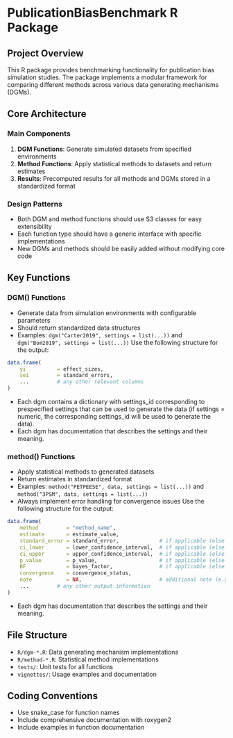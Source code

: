 # PublicationBiasBenchmark R Package

## Project Overview
This R package provides benchmarking functionality for publication bias simulation studies. The package implements a modular framework for comparing different methods across various data generating mechanisms (DGMs).

## Core Architecture

### Main Components
1. **DGM Functions**: Generate simulated datasets from specified environments
2. **Method Functions**: Apply statistical methods to datasets and return estimates
3. **Results**: Precomputed results for all methods and DGMs stored in a standardized format

### Design Patterns
- Both DGM and method functions should use S3 classes for easy extensibility
- Each function type should have a generic interface with specific implementations
- New DGMs and methods should be easily added without modifying core code

## Key Functions

### DGM() Functions
- Generate data from simulation environments with configurable parameters
- Should return standardized data structures
- Examples: `dgm("Carter2019", settings = list(...))` and `dgm("Bom2019", settings = list(...))`
Use the following structure for the output:
```r
data.frame(
    yi          = effect_sizes,
    sei         = standard_errors,
    ...         # any other relevant columns
)
```
- Each dgm contains a dictionary with settings_id corresponding to prespecified settings that can be used to generate the data
(if settings = numeric, the corresponding settings_id will be used to generate the data).
- Each dgm has documentation that describes the settings and their meaning.

### method() Functions  
- Apply statistical methods to generated datasets
- Return estimates in standardized format
- Examples: `method("PETPEESE", data, settings = list(...))` and `method("3PSM", data, settings = list(...))`
- Always implement error handling for convergence issues
Use the following structure for the output:
```r
data.frame(
    method         = "method_name",
    estimate       = estimate_value,
    standard_error = standard_error,             # if applicable (else NA)
    ci_lower       = lower_confidence_interval,  # if applicable (else NA)
    ci_upper       = upper_confidence_interval,  # if applicable (else NA)
    p_value        = p_value,                    # if applicable (else NA)
    BF             = bayes_factor,               # if applicable (else NA)
    convergence    = convergence_status,
    note           = NA,                         # additional note (e.g., convergence issues message) 
    ...         # any other output information
)
```
- Each dgm has documentation that describes the settings and their meaning.


## File Structure
- `R/dgm-*.R`: Data generating mechanism implementations
- `R/method-*.R`: Statistical method implementations  
- `tests/`: Unit tests for all functions
- `vignettes/`: Usage examples and documentation

## Coding Conventions
- Use snake_case for function names
- Include comprehensive documentation with roxygen2
- Include examples in function documentation

